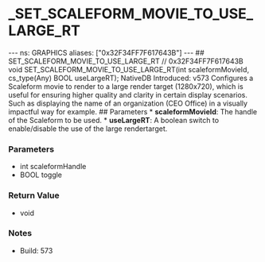 # _SET_SCALEFORM_MOVIE_TO_USE_LARGE_RT

--- ns: GRAPHICS aliases: ["0x32F34FF7F617643B"] --- ## SET_SCALEFORM_MOVIE_TO_USE_LARGE_RT  // 0x32F34FF7F617643B void SET_SCALEFORM_MOVIE_TO_USE_LARGE_RT(int scaleformMovieId, cs_type(Any) BOOL useLargeRT);  NativeDB Introduced: v573  Configures a Scaleform movie to render to a large render target (1280x720), which is useful for ensuring higher quality and clarity in certain display scenarios. Such as displaying the name of an organization (CEO Office) in a visually impactful way for example.  ## Parameters * **scaleformMovieId**: The handle of the Scaleform to be used. * **useLargeRT**: A boolean switch to enable/disable the use of the large rendertarget.

### Parameters
* int scaleformHandle
* BOOL toggle

### Return Value
* void

### Notes
* Build: 573

